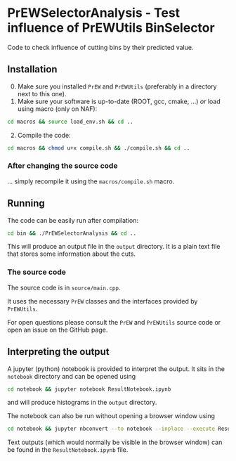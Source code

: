 # PrEWSelectorAnalysis - Test influence of PrEWUtils BinSelector

Code to check influence of cutting bins by their predicted value.

## Installation

0. Make sure you installed `PrEW` and `PrEWUtils` (preferably in a directory next to this one).
1. Make sure your software is up-to-date (ROOT, gcc, cmake, ...) *or* load using macro (only on NAF):
 ```sh
 cd macros && source load_env.sh && cd ..
 ```
2. Compile the code:
 ```sh
 cd macros && chmod u+x compile.sh && ./compile.sh && cd ..
 ```
 
### After changing the source code

... simply recompile it using the `macros/compile.sh` macro.

## Running

The code can be easily run after compilation:
```sh
cd bin && ./PrEWSelectorAnalysis && cd ..
```
This will produce an output file in the `output` directory.
It is a plain text file that stores some information about the cuts.

### The source code

The source code is in `source/main.cpp`.

It uses the necessary `PrEW` classes and the interfaces provided by `PrEWUtils`.

For open questions please consult the `PrEW` and `PrEWUtils` source code or open an issue on the GitHub page.

## Interpreting the output

A jupyter (python) notebook is provided to interpret the output.
It sits in the `notebook` directory and can be opened using
```sh
cd notebook && jupyter notebook ResultNotebook.ipynb
```
and will produce histograms in the `output` directory.

The notebook can also be run without opening a browser window using
```sh
cd notebook && jupyter nbconvert --to notebook --inplace --execute ResultNotebook.ipynb
```
Text outputs (which would normally be visible in the browser window) can be found in the `ResultNotebook.ipynb` file.